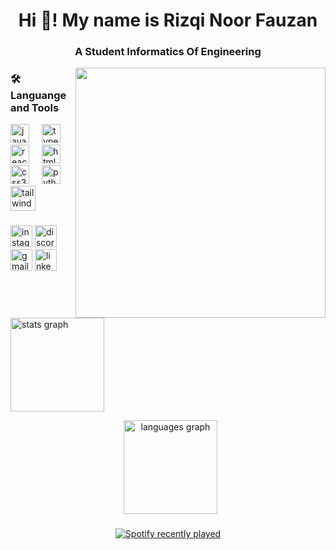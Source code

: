 <h1 align="center">Hi 👋! My name is Rizqi Noor Fauzan</h1>
<h3 align="center">A Student Informatics Of Engineering</h3>

</hr>

<img align="right" src="https://gifdb.com/images/high/cartoon-character-louise-belcher-coding-is-fun-ctmkcciuc1gyxos2.gif" width="400px">

###

<h3>🛠️Languange and Tools</h3>

<div align="left">
  <img src="https://cdn.jsdelivr.net/gh/devicons/devicon/icons/javascript/javascript-original.svg" height="30" alt="javascript logo"  />
  <img width="12" />
  <img src="https://cdn.jsdelivr.net/gh/devicons/devicon/icons/typescript/typescript-original.svg" height="30" alt="typescript logo"  />
  <img width="12" />
  <img src="https://cdn.jsdelivr.net/gh/devicons/devicon/icons/react/react-original.svg" height="30" alt="react logo"  />
  <img width="12" />
  <img src="https://cdn.jsdelivr.net/gh/devicons/devicon/icons/html5/html5-original.svg" height="30" alt="html5 logo"  />
  <img width="12" />
  <img src="https://cdn.jsdelivr.net/gh/devicons/devicon/icons/css3/css3-original.svg" height="30" alt="css3 logo"  />
  <img width="12" />
  <img src="https://cdn.jsdelivr.net/gh/devicons/devicon/icons/python/python-original.svg" height="30" alt="python logo"  />
  <img width="12" />
   <img src="https://cdn.simpleicons.org/tailwindcss/06B6D4" height="40" alt="tailwindcss logo"  />
</div>

###

<div align="left">
    <a href="https://www.instagram.com/zann.7654?igsh=MXUwb2wzNzU1dGZhcg==" style="text-decoration: none">
     <img src="https://img.shields.io/static/v1?message=Instagram&logo=instagram&label=&color=E4405F&logoColor=white&labelColor=&style=for-the-badge" height="35" alt="instagram logo"  />
    </a>

<a href="https://discord.com/users/zann0344"  style="text-decoration: none">   
 <img src="https://img.shields.io/static/v1?message=Discord&logo=discord&label=&color=7289DA&logoColor=white&labelColor=&style=for-the-badge" height="35" alt="discord logo"  />
</a>

<a href="mailto:rizqinoorf@gmail.com"  style="text-decoration: none">

  <img src="https://img.shields.io/static/v1?message=Gmail&logo=gmail&label=&color=D14836&logoColor=white&labelColor=&style=for-the-badge" height="35" alt="gmail logo"  />

</a>

<a href="https://www.linkedin.com/in/rizqinoorfauzan"  style="text-decoration: none">
<img src="https://img.shields.io/static/v1?message=LinkedIn&logo=linkedin&label=&color=0077B5&logoColor=white&labelColor=&style=for-the-badge" height="35" alt="linkedin logo"  />
</a>
</div>

###

<div align="center">

  <p align="left">
  <img src="https://github-readme-stats.vercel.app/api?username=rizqi-noor-fauzan&hide_title=false&hide_rank=true&show_icons=true&include_all_commits=true&count_private=true&disable_animations=false&theme=shades-of-purple&locale=en&hide_border=false&order=1" height="150" alt="stats graph"  />
  </p>

  <p>
&nbsp;
  <img align="center" src="https://github-readme-stats.vercel.app/api/top-langs?username=rizqi-noor-fauzan&locale=en&hide_title=false&layout=compact&card_width=320&langs_count=6&theme=shades-of-purple&hide_border=false&order=2" height="150" alt="languages graph"  />
  </p>
</div>

###

###
<div align="center">
  <a href="https://open.spotify.com/user/zann76">
    <img src="https://spotify-recently-played-readme.vercel.app/api?user=zann76&count=2&unique=false" alt="Spotify recently played"  />
  </a>
</div>

###
